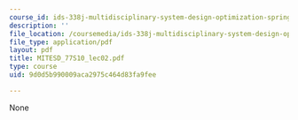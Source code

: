 ```yaml
---
course_id: ids-338j-multidisciplinary-system-design-optimization-spring-2010
description: ''
file_location: /coursemedia/ids-338j-multidisciplinary-system-design-optimization-spring-2010/9d0d5b990009aca2975c464d83fa9fee_MITESD_77S10_lec02.pdf
file_type: application/pdf
layout: pdf
title: MITESD_77S10_lec02.pdf
type: course
uid: 9d0d5b990009aca2975c464d83fa9fee

---
```

None